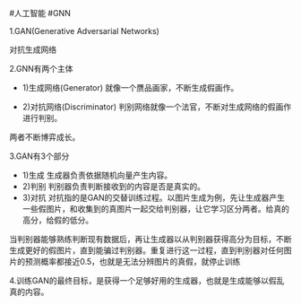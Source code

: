 #人工智能 #GNN

1.GAN(Generative Adversarial Networks)

对抗生成网络

2.GNN有两个主体

+ 1)生成网络(Generator)
就像一个赝品画家，不断生成假画作。
- 2)对抗网络(Discriminator)
判别网络就像一个法官，不断对生成网络的假画作进行判别。

两者不断博弈成长。

3.GAN有3个部分

+ 1)生成
生成器负责依据随机向量产生内容。
+ 2)判别
判别器负责判断接收到的内容是否是真实的。
+ 3)对抗
对抗指的是GAN的交替训练过程。以图片生成为例，先让生成器产生一些假图片，和收集到的真图片一起交给判别器，让它学习区分两者。给真的高分，给假的低分。

当判别器能够熟练判断现有数据后，再让生成器以从判别器获得高分为目标，不断生成更好的假图片，直到能骗过判别器。重复进行这一过程，直到判别器对任何图片的预测概率都接近0.5，也就是无法分辨图片的真假，就停止训练

4.训练GAN的最终目标，是获得一个足够好用的生成器，也就是生成能够以假乱真的内容。